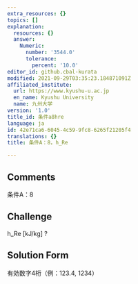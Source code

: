 ```yaml
---
extra_resources: {}
topics: []
explanation:
  resources: {}
  answer:
    Numeric:
      number: '3544.0'
      tolerance:
        percent: '10.0'
editor_id: github.cbal-kurata
modified: 2021-09-29T03:35:23.184871091Z
affiliated_institute:
  url: https://www.kyushu-u.ac.jp
  en_name: Kyushu University
  name: 九州大学
version: '1.0'
title_id: 条件a8hre
language: ja
id: 42e71ca6-6045-4c59-9fc8-6265f21205f4
translations: {}
title: 条件A：8，h_Re

---
```


## Comments
条件A：8

## Challenge
h_Re [kJ/kg] ?

## Solution Form
有効数字4桁（例：123.4,  1234）




